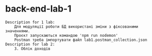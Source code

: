 # back-end-lab-1

    Description for 1 lab:
        Для модуляції роботи БД використані зміни з фіксованими значеннями.
        Проєкт запускаються командою 'npm run nodemon'
        Postman треба імпортувати файл lab1.postman_collection.json
    Description for lab 2:
        3. Облік доходів